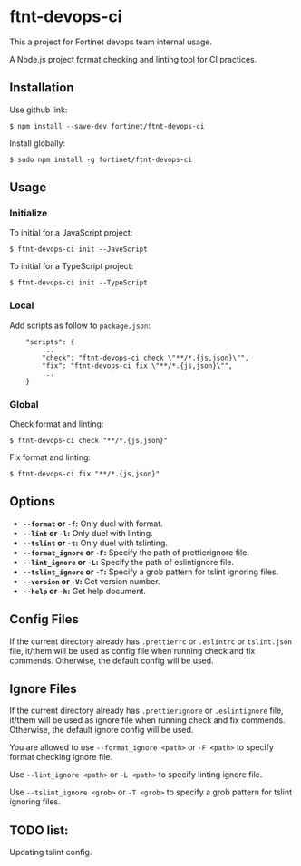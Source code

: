 # ftnt-devops-ci

This a project for Fortinet devops team internal usage.

A Node.js project format checking and linting tool for CI practices.

## Installation

Use github link:

    $ npm install --save-dev fortinet/ftnt-devops-ci

Install globally:

    $ sudo npm install -g fortinet/ftnt-devops-ci

## Usage

### Initialize

To initial for a JavaScript project:

    $ ftnt-devops-ci init --JaveScript

To initial for a TypeScript project:

    $ ftnt-devops-ci init --TypeScript

### Local

Add scripts as follow to `package.json`:

```
    "scripts": {
        ...
        "check": "ftnt-devops-ci check \"**/*.{js,json}\"",
        "fix": "ftnt-devops-ci fix \"**/*.{js,json}\"",
        ...
    }
```

### Global

Check format and linting:

    $ ftnt-devops-ci check "**/*.{js,json}"

Fix format and linting:

    $ ftnt-devops-ci fix "**/*.{js,json}"

## Options

- **`--format` or `-f`:**           Only duel with format.
- **`--lint` or `-l`:**             Only duel with linting.
- **`--tslint` or `-t`:**           Only duel with tslinting.
- **`--format_ignore` or `-F`:**    Specify the path of prettierignore file.
- **`--lint_ignore` or `-L`:**      Specify the path of eslintignore file.
- **`--tslint_ignore` or `-T`:**    Specify a grob pattern for tslint ignoring files.
- **`--version` or `-V`:**          Get version number.
- **`--help` or `-h`:**             Get help document.

## Config Files

If the current directory already has `.prettierrc` or `.eslintrc` or `tslint.json` file, it/them will be used as config file when running check and fix commends. Otherwise, the default config will be used.

## Ignore Files

If the current directory already has `.prettierignore` or `.eslintignore` file, it/them will be used as ignore file when running check and fix commends. Otherwise, the default ignore config will be used.

You are allowed to use `--format_ignore <path>` or `-F <path>` to specify format checking ignore file.

Use `--lint_ignore <path>` or `-L <path>` to specify linting ignore file.

Use `--tslint_ignore <grob>` or `-T <grob>` to specify a grob pattern for tslint ignoring files.

## TODO list:

Updating tslint config.
